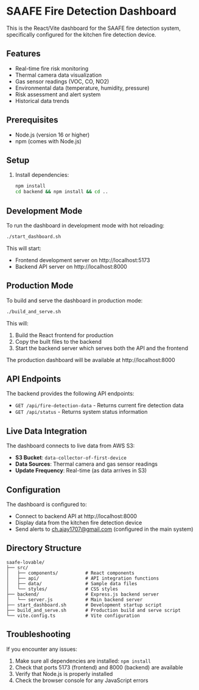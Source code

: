 # SAAFE Fire Detection Dashboard

This is the React/Vite dashboard for the SAAFE fire detection system, specifically configured for the kitchen fire detection device.

## Features

- Real-time fire risk monitoring
- Thermal camera data visualization
- Gas sensor readings (VOC, CO, NO2)
- Environmental data (temperature, humidity, pressure)
- Risk assessment and alert system
- Historical data trends

## Prerequisites

- Node.js (version 16 or higher)
- npm (comes with Node.js)

## Setup

1. Install dependencies:
   ```bash
   npm install
   cd backend && npm install && cd ..
   ```

## Development Mode

To run the dashboard in development mode with hot reloading:

```bash
./start_dashboard.sh
```

This will start:
- Frontend development server on http://localhost:5173
- Backend API server on http://localhost:8000

## Production Mode

To build and serve the dashboard in production mode:

```bash
./build_and_serve.sh
```

This will:
1. Build the React frontend for production
2. Copy the built files to the backend
3. Start the backend server which serves both the API and the frontend

The production dashboard will be available at http://localhost:8000

## API Endpoints

The backend provides the following API endpoints:

- `GET /api/fire-detection-data` - Returns current fire detection data
- `GET /api/status` - Returns system status information

## Live Data Integration

The dashboard connects to live data from AWS S3:

- **S3 Bucket**: `data-collector-of-first-device`
- **Data Sources**: Thermal camera and gas sensor readings
- **Update Frequency**: Real-time (as data arrives in S3)

## Configuration

The dashboard is configured to:
- Connect to backend API at http://localhost:8000
- Display data from the kitchen fire detection device
- Send alerts to ch.ajay1707@gmail.com (configured in the main system)

## Directory Structure

```
saafe-lovable/
├── src/
│   ├── components/          # React components
│   ├── api/                 # API integration functions
│   ├── data/                # Sample data files
│   └── styles/              # CSS styles
├── backend/                 # Express.js backend server
│   └── server.js            # Main backend server
├── start_dashboard.sh       # Development startup script
├── build_and_serve.sh       # Production build and serve script
└── vite.config.ts           # Vite configuration
```

## Troubleshooting

If you encounter any issues:

1. Make sure all dependencies are installed: `npm install`
2. Check that ports 5173 (frontend) and 8000 (backend) are available
3. Verify that Node.js is properly installed
4. Check the browser console for any JavaScript errors